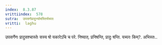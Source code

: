```yaml
---
index:  8.3.87
vrittiindex:  578
sutra:  उपसर्गप्रादुर्भ्यामस्तिर्यच्परः
vritti:  laghu 
---
```


उपसर्गेणः प्रादुसश्चास्तेः सस्य षो यकारेऽचि च परे. निष्यात्. प्रनिषन्ति, प्रादुः षन्ति. यच्परः किम्?. अभिस्तः..

